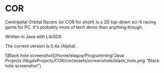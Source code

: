 # COR

Centripetal Orbital Racers (or COR for short) is a 2D top-down sci-fi racing game for PC. It's probably more of tech demo
than anything though.

Written in Java with LibGDX.

The current version is 0.4a (Alpha).

![Black hole screenshot](/home/elaguy/Programming/'Java Projects'/libgdxProjects/COR/cor/assets/screenshots/black_hole.png "Black hole screenshot")
